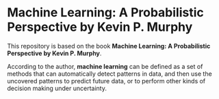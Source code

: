 # Machine Learning: A Probabilistic Perspective by Kevin P. Murphy

This repository is based on the book **Machine Learning: A Probabilistic Perspective by Kevin P. Murphy**.

According to the author, **machine learning** can be defined as a set of methods that can automatically detect patterns in data, and then use the uncovered patterns to predict future data, or to perform other kinds of decision making under uncertainty.
